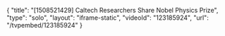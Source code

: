{
    "title": "[1508521429] Caltech Researchers Share Nobel Physics Prize",
    "type": "solo",
    "layout": "iframe-static",
    "videoId": "123185924",
    "url": "\/tvpembed\/123185924"
}